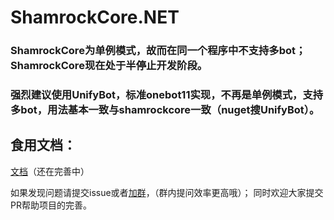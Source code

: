 # ShamrockCore.NET
### ShamrockCore为单例模式，故而在同一个程序中不支持多bot；ShamrockCore现在处于半停止开发阶段。
### 强烈建议使用UnifyBot，标准onebot11实现，不再是单例模式，支持多bot，用法基本一致与shamrockcore一致（nuget搜UnifyBot）。

## 食用文档：
[文档](https://jaffoo.github.io/ShamrockCore/doc/)（还在完善中）

如果发现问题请提交issue或者[加群](https://qm.qq.com/q/4QholhWSyA)，（群内提问效率更高哦）；
同时欢迎大家提交PR帮助项目的完善。
